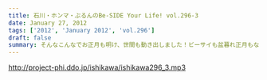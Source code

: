 ```yaml
---
title: 石川・ホンマ・ぶるんのBe-SIDE Your Life! vol.296-3
date: January 27, 2012
tags: ['2012', 'January 2012', 'vol.296']
draft: false
summary: そんなこんなでお正月も明け、世間も動き出しました！ビーサイも盆暮れ正月もなくいつもどおり始動開始。今年もよろしくお願いします。NAMAE
---
```


http://project-phi.ddo.jp/ishikawa/ishikawa296_3.mp3